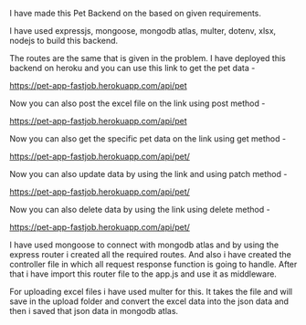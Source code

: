 I have made this Pet Backend on the based on given requirements.

I have used expressjs, mongoose, mongodb atlas, multer, dotenv, xlsx, nodejs to build this backend.

The routes are the same that is given in the problem.
I have deployed this backend on heroku and you can use this link to get the pet data - 

https://pet-app-fastjob.herokuapp.com/api/pet

Now you can also post the excel file on the link using post method - 

https://pet-app-fastjob.herokuapp.com/api/pet


Now you can also get the specific pet data on the link using get method - 

https://pet-app-fastjob.herokuapp.com/api/pet/<petId>


Now you can also update data by using the link and using patch method - 

https://pet-app-fastjob.herokuapp.com/api/pet/<petId>


Now you can also delete data by using the link using delete method - 

https://pet-app-fastjob.herokuapp.com/api/pet/<petId>

I have used mongoose to connect with mongodb atlas and by using the express router i created all the required routes. And also i have created the controller file in which all request response function is going to handle.
After that i have import this router file to the app.js and use it as middleware.

For uploading excel files i have used multer for this. It takes the file and will save in the upload folder and convert the excel data into the json data and then i saved that json data in mongodb atlas.